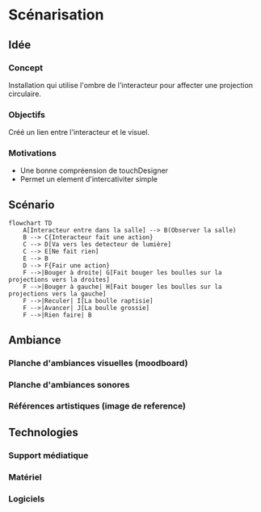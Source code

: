 # Scénarisation

## Idée

### Concept

Installation qui utilise l'ombre de l'interacteur pour affecter une projection circulaire.

### Objectifs

Créé un lien entre l'interacteur et le visuel.

### Motivations

* Une bonne compréension de touchDesigner
* Permet un element d'intercativiter simple

## Scénario

```mermaid
flowchart TD
    A[Interacteur entre dans la salle] --> B(Observer la salle)
    B --> C{Interacteur fait une action}
    C --> D[Va vers les detecteur de lumière]
    C --> E[Ne fait rien]
    E --> B
    D --> F{Fair une action}
    F -->|Bouger à droite| G[Fait bouger les boulles sur la projections vers la droites]
    F -->|Bouger à gauche| H[Fait bouger les boulles sur la projections vers la gauche]
    F -->|Reculer| I[La boulle raptisie]
    F -->|Avancer| J[La boulle grossie]
    F -->|Rien faire| B
```

## Ambiance

### Planche d'ambiances visuelles (moodboard)

### Planche d'ambiances sonores

### Références artistiques (image de reference)

## Technologies

### Support médiatique

### Matériel

### Logiciels
